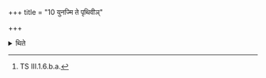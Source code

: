 +++
title = "10 युनज्मि ते पृथिवीञ्"

+++

<details><summary>थिते</summary>

10. (He places) the Droṇakalaśa accompanied by a fringe and strainer under the southern Havirdhāna(-cart), to the west of the axle, with yunajmi te pr̥thivīm...[^1]  

[^1]: TS III.1.6.b.a.  
</details>
